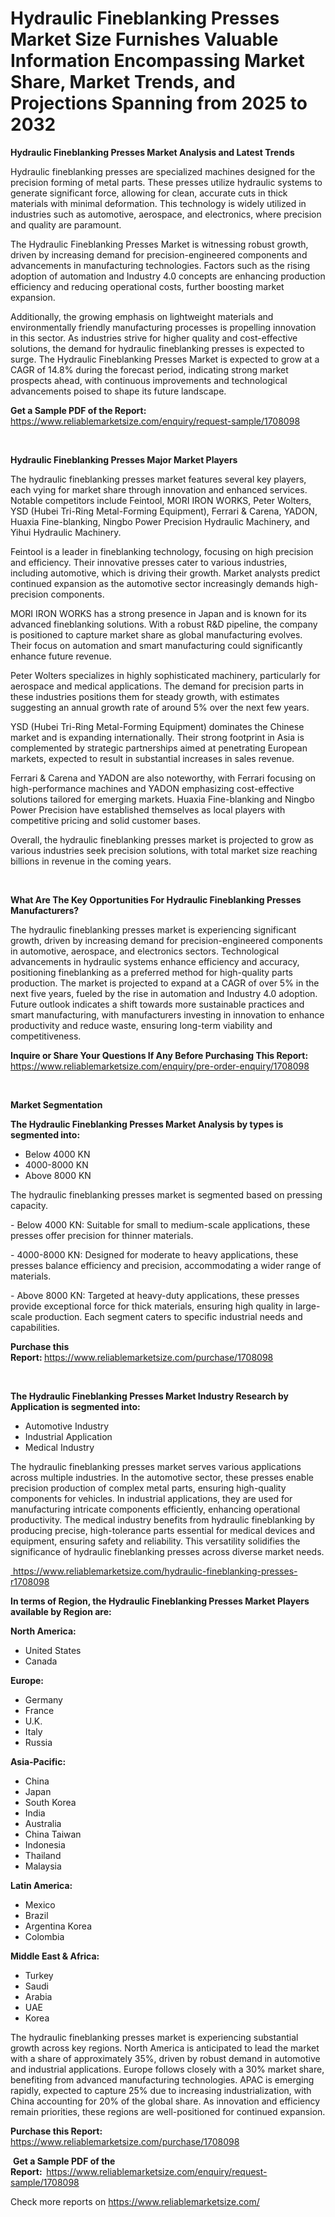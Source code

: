 <p><h1>Hydraulic Fineblanking Presses Market Size Furnishes Valuable Information Encompassing Market Share, Market Trends, and Projections Spanning from 2025 to 2032</h1></p><p><strong>Hydraulic Fineblanking Presses Market Analysis and Latest Trends</strong></p>
<p><p>Hydraulic fineblanking presses are specialized machines designed for the precision forming of metal parts. These presses utilize hydraulic systems to generate significant force, allowing for clean, accurate cuts in thick materials with minimal deformation. This technology is widely utilized in industries such as automotive, aerospace, and electronics, where precision and quality are paramount.</p><p>The Hydraulic Fineblanking Presses Market is witnessing robust growth, driven by increasing demand for precision-engineered components and advancements in manufacturing technologies. Factors such as the rising adoption of automation and Industry 4.0 concepts are enhancing production efficiency and reducing operational costs, further boosting market expansion. </p><p>Additionally, the growing emphasis on lightweight materials and environmentally friendly manufacturing processes is propelling innovation in this sector. As industries strive for higher quality and cost-effective solutions, the demand for hydraulic fineblanking presses is expected to surge. The Hydraulic Fineblanking Presses Market is expected to grow at a CAGR of 14.8% during the forecast period, indicating strong market prospects ahead, with continuous improvements and technological advancements poised to shape its future landscape.</p></p>
<p><strong>Get a Sample PDF of the Report:&nbsp;</strong> <a href="https://www.reliablemarketsize.com/enquiry/request-sample/1708098?utm_campaign=3460&utm_medium=2&utm_source=Github&utm_content=ia&utm_term=25032025&utm_id=hydraulic-fineblanking-presses">https://www.reliablemarketsize.com/enquiry/request-sample/1708098</a></p>
<p>&nbsp;</p>
<p><strong>Hydraulic Fineblanking Presses Major Market Players</strong></p>
<p><p>The hydraulic fineblanking presses market features several key players, each vying for market share through innovation and enhanced services. Notable competitors include Feintool, MORI IRON WORKS, Peter Wolters, YSD (Hubei Tri-Ring Metal-Forming Equipment), Ferrari & Carena, YADON, Huaxia Fine-blanking, Ningbo Power Precision Hydraulic Machinery, and Yihui Hydraulic Machinery.</p><p>Feintool is a leader in fineblanking technology, focusing on high precision and efficiency. Their innovative presses cater to various industries, including automotive, which is driving their growth. Market analysts predict continued expansion as the automotive sector increasingly demands high-precision components.</p><p>MORI IRON WORKS has a strong presence in Japan and is known for its advanced fineblanking solutions. With a robust R&D pipeline, the company is positioned to capture market share as global manufacturing evolves. Their focus on automation and smart manufacturing could significantly enhance future revenue.</p><p>Peter Wolters specializes in highly sophisticated machinery, particularly for aerospace and medical applications. The demand for precision parts in these industries positions them for steady growth, with estimates suggesting an annual growth rate of around 5% over the next few years.</p><p>YSD (Hubei Tri-Ring Metal-Forming Equipment) dominates the Chinese market and is expanding internationally. Their strong footprint in Asia is complemented by strategic partnerships aimed at penetrating European markets, expected to result in substantial increases in sales revenue.</p><p>Ferrari & Carena and YADON are also noteworthy, with Ferrari focusing on high-performance machines and YADON emphasizing cost-effective solutions tailored for emerging markets. Huaxia Fine-blanking and Ningbo Power Precision have established themselves as local players with competitive pricing and solid customer bases.</p><p>Overall, the hydraulic fineblanking presses market is projected to grow as various industries seek precision solutions, with total market size reaching billions in revenue in the coming years.</p></p>
<p>&nbsp;</p>
<p><strong>What Are The Key Opportunities For Hydraulic Fineblanking Presses Manufacturers?</strong></p>
<p><p>The hydraulic fineblanking presses market is experiencing significant growth, driven by increasing demand for precision-engineered components in automotive, aerospace, and electronics sectors. Technological advancements in hydraulic systems enhance efficiency and accuracy, positioning fineblanking as a preferred method for high-quality parts production. The market is projected to expand at a CAGR of over 5% in the next five years, fueled by the rise in automation and Industry 4.0 adoption. Future outlook indicates a shift towards more sustainable practices and smart manufacturing, with manufacturers investing in innovation to enhance productivity and reduce waste, ensuring long-term viability and competitiveness.</p></p>
<p><strong>Inquire or Share Your Questions If Any Before Purchasing This Report:</strong> <a href="https://www.reliablemarketsize.com/enquiry/pre-order-enquiry/1708098?utm_campaign=3460&utm_medium=2&utm_source=Github&utm_content=ia&utm_term=25032025&utm_id=hydraulic-fineblanking-presses">https://www.reliablemarketsize.com/enquiry/pre-order-enquiry/1708098</a></p>
<p>&nbsp;</p>
<p><strong>Market Segmentation</strong></p>
<p><strong>The Hydraulic Fineblanking Presses Market Analysis by types is segmented into:</strong></p>
<p><ul><li>Below 4000 KN</li><li>4000-8000 KN</li><li>Above 8000 KN</li></ul></p>
<p><p>The hydraulic fineblanking presses market is segmented based on pressing capacity. </p><p>- Below 4000 KN: Suitable for small to medium-scale applications, these presses offer precision for thinner materials. </p><p>- 4000-8000 KN: Designed for moderate to heavy applications, these presses balance efficiency and precision, accommodating a wider range of materials. </p><p>- Above 8000 KN: Targeted at heavy-duty applications, these presses provide exceptional force for thick materials, ensuring high quality in large-scale production. Each segment caters to specific industrial needs and capabilities.</p></p>
<p><strong>Purchase this Report:&nbsp;</strong><a href="https://www.reliablemarketsize.com/purchase/1708098?utm_campaign=3460&utm_medium=2&utm_source=Github&utm_content=ia&utm_term=25032025&utm_id=hydraulic-fineblanking-presses">https://www.reliablemarketsize.com/purchase/1708098</a></p>
<p>&nbsp;</p>
<p><strong>The Hydraulic Fineblanking Presses Market Industry Research by Application is segmented into:</strong></p>
<p><ul><li>Automotive Industry</li><li>Industrial Application</li><li>Medical Industry</li></ul></p>
<p><p>The hydraulic fineblanking presses market serves various applications across multiple industries. In the automotive sector, these presses enable precision production of complex metal parts, ensuring high-quality components for vehicles. In industrial applications, they are used for manufacturing intricate components efficiently, enhancing operational productivity. The medical industry benefits from hydraulic fineblanking by producing precise, high-tolerance parts essential for medical devices and equipment, ensuring safety and reliability. This versatility solidifies the significance of hydraulic fineblanking presses across diverse market needs.</p></p>
<p><a href="https://www.reliablemarketsize.com/hydraulic-fineblanking-presses-r1708098?utm_campaign=3460&utm_medium=2&utm_source=Github&utm_content=ia&utm_term=25032025&utm_id=hydraulic-fineblanking-presses">&nbsp;https://www.reliablemarketsize.com/hydraulic-fineblanking-presses-r1708098</a></p>
<p><strong>In terms of Region, the Hydraulic Fineblanking Presses Market Players available by Region are:</strong></p>
<p>
    <p> <strong> North America: </strong>
        <ul>
            <li>United States</li>
            <li>Canada</li>
        </ul>
        </p> 
    <p> <strong> Europe: </strong>
        <ul>
            <li>Germany</li>
            <li>France</li>
            <li>U.K.</li>
            <li>Italy</li>
            <li>Russia</li>
        </ul>
        </p> 
    <p> <strong> Asia-Pacific: </strong>
        <ul>
            <li>China</li>
            <li>Japan</li>
            <li>South Korea</li>
            <li>India</li>
            <li>Australia</li>
            <li>China Taiwan</li>
            <li>Indonesia</li>
            <li>Thailand</li>
            <li>Malaysia</li>
        </ul>
        </p> 
    <p> <strong> Latin America: </strong>
        <ul>
            <li>Mexico</li>
            <li>Brazil</li>
            <li>Argentina Korea</li>
            <li>Colombia</li>
        </ul>
        </p> 
    <p> <strong> Middle East & Africa: </strong>
        <ul>
            <li>Turkey</li>
            <li>Saudi</li>
            <li>Arabia</li>
            <li>UAE</li>
            <li>Korea</li>
        </ul>
    </p>
    </p>
<p><p>The hydraulic fineblanking presses market is experiencing substantial growth across key regions. North America is anticipated to lead the market with a share of approximately 35%, driven by robust demand in automotive and industrial applications. Europe follows closely with a 30% market share, benefiting from advanced manufacturing technologies. APAC is emerging rapidly, expected to capture 25% due to increasing industrialization, with China accounting for 20% of the global share. As innovation and efficiency remain priorities, these regions are well-positioned for continued expansion.</p></p>
<p><strong>Purchase this Report: </strong><a href="https://www.reliablemarketsize.com/purchase/1708098?utm_campaign=3460&utm_medium=2&utm_source=Github&utm_content=ia&utm_term=25032025&utm_id=hydraulic-fineblanking-presses">https://www.reliablemarketsize.com/purchase/1708098</a></p>
<p>&nbsp;<strong>Get a Sample PDF of the Report:&nbsp;&nbsp;</strong><a href="https://www.reliablemarketsize.com/enquiry/request-sample/1708098?utm_campaign=3460&utm_medium=2&utm_source=Github&utm_content=ia&utm_term=25032025&utm_id=hydraulic-fineblanking-presses">https://www.reliablemarketsize.com/enquiry/request-sample/1708098</a></p>
<p><strong></strong></p>
<p>Check more reports on <a href="https://www.reliablemarketsize.com/?utm_campaign=3460&utm_medium=2&utm_source=Github&utm_content=ia&utm_term=25032025&utm_id=hydraulic-fineblanking-presses">https://www.reliablemarketsize.com/</a></p>